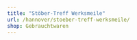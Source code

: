 ```yaml
---
title: "Stöber-Treff Werksmeile"
url: /hannover/stoeber-treff-werksmeile/
shop: Gebrauchtwaren
---
```

